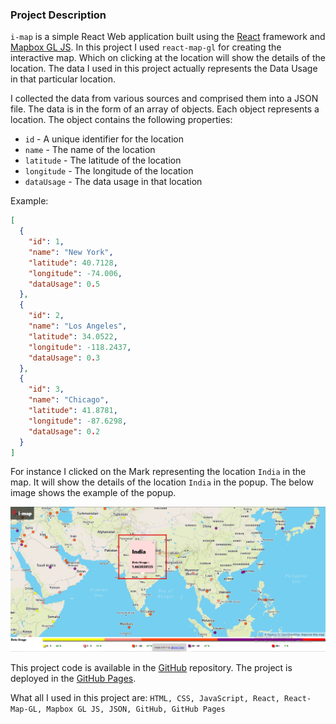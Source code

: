 ### Project Description

`i-map` is a simple React Web application built using the [React](https://reactjs.org/) framework and [Mapbox GL JS](https://docs.mapbox.com/mapbox-gl-js/api/). In this project I used `react-map-gl` for creating the interactive map. Which on clicking at the location will show the details of the location. The data I used in this project actually represents the Data Usage in that particular location.

I collected the data from various sources and comprised them into a JSON file. The data is in the form of an array of objects. Each object represents a location. The object contains the following properties:

- `id` - A unique identifier for the location
- `name` - The name of the location
- `latitude` - The latitude of the location
- `longitude` - The longitude of the location
- `dataUsage` - The data usage in that location

Example:

```json
[
  {
    "id": 1,
    "name": "New York",
    "latitude": 40.7128,
    "longitude": -74.006,
    "dataUsage": 0.5
  },
  {
    "id": 2,
    "name": "Los Angeles",
    "latitude": 34.0522,
    "longitude": -118.2437,
    "dataUsage": 0.3
  },
  {
    "id": 3,
    "name": "Chicago",
    "latitude": 41.8781,
    "longitude": -87.6298,
    "dataUsage": 0.2
  }
]
```

For instance I clicked on the Mark representing the location `India` in the map. It will show the details of the location `India` in the popup. The below image shows the example of the popup.

![Popup](https://github.com/mnk17arts/i-map/raw/master/src/data/imap-india.png)


This project code is available in the [GitHub](https://github.com/mnk17arts/i-map) repository. 
The project is deployed in the [GitHub Pages](https://mnk17arts.github.io/i-map/).

What all I used in this project are:
`HTML, CSS, JavaScript, React, React-Map-GL, Mapbox GL JS, JSON, GitHub, GitHub Pages`